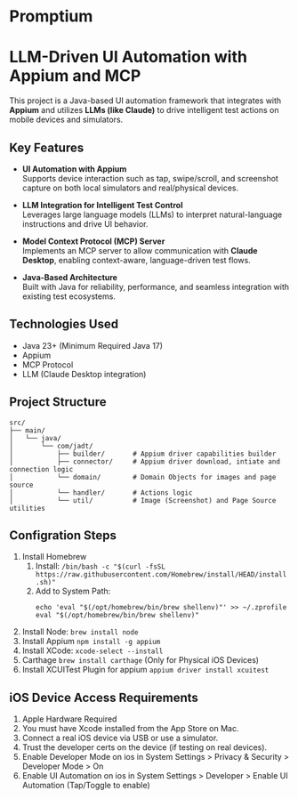 # Promptium

# LLM-Driven UI Automation with Appium and MCP

This project is a Java-based UI automation framework that integrates with **Appium** and utilizes **LLMs (like Claude)** to drive intelligent test actions on mobile devices and simulators.

## Key Features

- **UI Automation with Appium**  
  Supports device interaction such as tap, swipe/scroll, and screenshot capture on both local simulators and real/physical devices.

- **LLM Integration for Intelligent Test Control**  
  Leverages large language models (LLMs) to interpret natural-language instructions and drive UI behavior.

- **Model Context Protocol (MCP) Server**  
  Implements an MCP server to allow communication with **Claude Desktop**, enabling context-aware, language-driven test flows.

- **Java-Based Architecture**  
  Built with Java for reliability, performance, and seamless integration with existing test ecosystems.

## Technologies Used

- Java 23+ (Minimum Required Java 17)
- Appium
- MCP Protocol
- LLM (Claude Desktop integration)

## Project Structure

```plaintext
src/
├── main/
│   └── java/
│       └── com/jadt/
│           ├── builder/       # Appium driver capabilities builder
│           ├── connector/     # Appium driver download, intiate and connection logic
│           └── domain/        # Domain Objects for images and page source
│           └── handler/       # Actions logic
│           └── util/          # Image (Screenshot) and Page Source utilities
```
## Configration Steps

1. Install Homebrew
   1. Install:
      ```/bin/bash -c "$(curl -fsSL https://raw.githubusercontent.com/Homebrew/install/HEAD/install.sh)"```
   2. Add to System Path:
      ``` 
      echo 'eval "$(/opt/homebrew/bin/brew shellenv)"' >> ~/.zprofile
      eval "$(/opt/homebrew/bin/brew shellenv)" 
      ```
2. Install Node: 
    ```brew install node```
3. Install Appium
    ```npm install -g appium```
4. Install XCode: ```xcode-select --install```
5. Carthage ```brew install carthage``` (Only for Physical iOS Devices)
6. Install XCUITest Plugin for appium ```appium driver install xcuitest```

## iOS Device Access Requirements
1. Apple Hardware Required
2. You must have Xcode installed from the App Store on Mac.
3. Connect a real iOS device via USB or use a simulator.
4. Trust the developer certs on the device (if testing on real devices).
5. Enable Developer Mode on ios in System Settings > Privacy & Security > Developer Mode > On
6. Enable UI Automation on ios in System Settings > Developer > Enable UI Automation (Tap/Toggle to enable)
